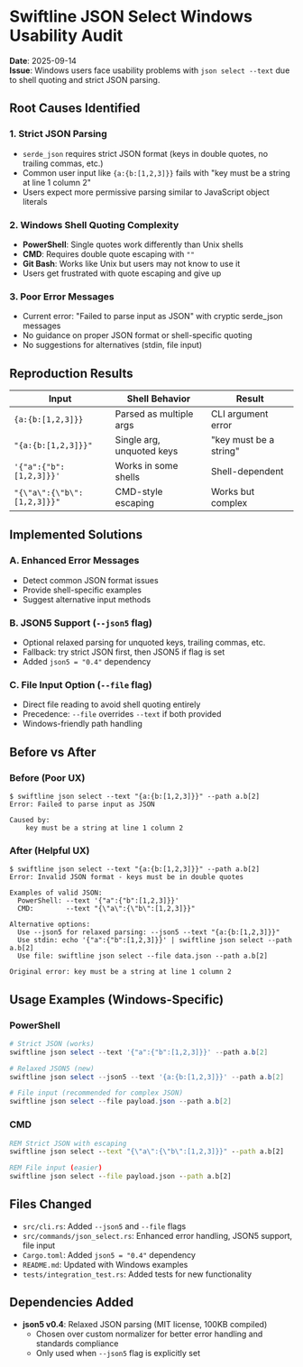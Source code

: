# Swiftline JSON Select Windows Usability Audit

**Date**: 2025-09-14  
**Issue**: Windows users face usability problems with `json select --text` due to shell quoting and strict JSON parsing.

## Root Causes Identified

### 1. Strict JSON Parsing
- `serde_json` requires strict JSON format (keys in double quotes, no trailing commas, etc.)
- Common user input like `{a:{b:[1,2,3]}}` fails with "key must be a string at line 1 column 2"
- Users expect more permissive parsing similar to JavaScript object literals

### 2. Windows Shell Quoting Complexity
- **PowerShell**: Single quotes work differently than Unix shells
- **CMD**: Requires double quote escaping with `""`
- **Git Bash**: Works like Unix but users may not know to use it
- Users get frustrated with quote escaping and give up

### 3. Poor Error Messages
- Current error: "Failed to parse input as JSON" with cryptic serde_json messages
- No guidance on proper JSON format or shell-specific quoting
- No suggestions for alternatives (stdin, file input)

## Reproduction Results

| Input | Shell Behavior | Result |
|-------|---------------|---------|
| `{a:{b:[1,2,3]}}` | Parsed as multiple args | CLI argument error |
| `"{a:{b:[1,2,3]}}"` | Single arg, unquoted keys | "key must be a string" |
| `'{"a":{"b":[1,2,3]}}'` | Works in some shells | Shell-dependent |
| `"{\"a\":{\"b\":[1,2,3]}}"` | CMD-style escaping | Works but complex |

## Implemented Solutions

### A. Enhanced Error Messages
- Detect common JSON format issues
- Provide shell-specific examples
- Suggest alternative input methods

### B. JSON5 Support (`--json5` flag)
- Optional relaxed parsing for unquoted keys, trailing commas, etc.
- Fallback: try strict JSON first, then JSON5 if flag is set
- Added `json5 = "0.4"` dependency

### C. File Input Option (`--file` flag)
- Direct file reading to avoid shell quoting entirely
- Precedence: `--file` overrides `--text` if both provided
- Windows-friendly path handling

## Before vs After

### Before (Poor UX)
```
$ swiftline json select --text "{a:{b:[1,2,3]}}" --path a.b[2]
Error: Failed to parse input as JSON

Caused by:
    key must be a string at line 1 column 2
```

### After (Helpful UX)
```
$ swiftline json select --text "{a:{b:[1,2,3]}}" --path a.b[2]
Error: Invalid JSON format - keys must be in double quotes

Examples of valid JSON:
  PowerShell: --text '{"a":{"b":[1,2,3]}}'
  CMD:        --text "{\"a\":{\"b\":[1,2,3]}}"
  
Alternative options:
  Use --json5 for relaxed parsing: --json5 --text "{a:{b:[1,2,3]}}"
  Use stdin: echo '{"a":{"b":[1,2,3]}}' | swiftline json select --path a.b[2]
  Use file: swiftline json select --file data.json --path a.b[2]

Original error: key must be a string at line 1 column 2
```

## Usage Examples (Windows-Specific)

### PowerShell
```powershell
# Strict JSON (works)
swiftline json select --text '{"a":{"b":[1,2,3]}}' --path a.b[2]

# Relaxed JSON5 (new)
swiftline json select --json5 --text '{a:{b:[1,2,3]}}' --path a.b[2]

# File input (recommended for complex JSON)
swiftline json select --file payload.json --path a.b[2]
```

### CMD
```cmd
REM Strict JSON with escaping
swiftline json select --text "{\"a\":{\"b\":[1,2,3]}}" --path a.b[2]

REM File input (easier)
swiftline json select --file payload.json --path a.b[2]
```

## Files Changed
- `src/cli.rs`: Added `--json5` and `--file` flags
- `src/commands/json_select.rs`: Enhanced error handling, JSON5 support, file input
- `Cargo.toml`: Added `json5 = "0.4"` dependency
- `README.md`: Updated with Windows examples
- `tests/integration_test.rs`: Added tests for new functionality

## Dependencies Added
- **json5 v0.4**: Relaxed JSON parsing (MIT license, 100KB compiled)
  - Chosen over custom normalizer for better error handling and standards compliance
  - Only used when `--json5` flag is explicitly set